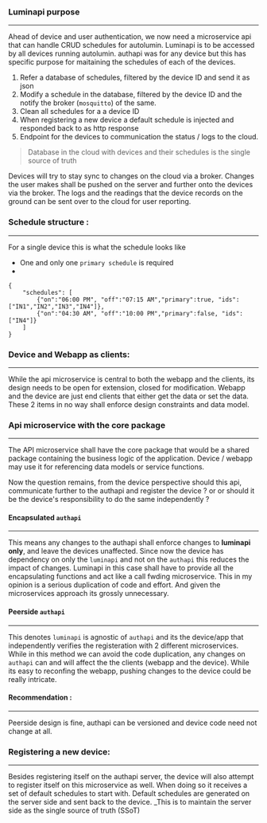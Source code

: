 ### Luminapi purpose
-------
Ahead of device and user authentication, we now need a microservice api that can handle CRUD schedules for autolumin. Luminapi is to be accessed by all devices running autolumin. authapi was for any device but this has specific purpose for maitaining the schedules of each of the devices.

1. Refer a database of schedules, filtered by the device ID and send it as json 
2. Modify a schedule in the database, filtered by the device ID and the notify the broker (`mosquitto`) of the same.
3. Clean all schedules for a a device ID
4. When registering a new device a default schedule is injected and responded back to as http response 
5. Endpoint for the devices to communication the status / logs to the cloud.

> Database in the cloud with devices and their schedules is the single source of truth 

Devices will try to stay sync to changes on the cloud via a broker. Changes the user makes shall be pushed on the server and further onto the devices via the broker. The logs and the readings that the device records on the ground can be sent over to the cloud for user reporting.

### Schedule structure :
----------

For a single device this is what the schedule looks like
 - One and only one `primary schedule` is required
 - 
```
{
    "schedules": [
        {"on":"06:00 PM", "off":"07:15 AM","primary":true, "ids":["IN1","IN2","IN3","IN4"]},
        {"on":"04:30 AM", "off":"10:00 PM","primary":false, "ids":["IN4"]}
    ]
}
```

### Device and Webapp as clients:
--------

While the api microservice is central to both the webapp and the clients, its design needs to be open for extension, closed for modification. Webapp and the device are just end clients that either get the data or set the data. These 2 items in no way shall enforce design constraints and data model.

### Api microservice with the core package
--------

The API microservice shall have the core package that would be a shared package containing the business logic of the application. Device / webapp may use it for referencing data models or service functions.


Now the question remains, from the device perspective should this api, communicate further to the authapi and register the device ? or or should it be the device's responsibility to do the same independently ?

#### Encapsulated `authapi` 
------
This means any changes to the authapi shall enforce changes to __luminapi only__, and leave the devices unaffected. Since now the device has dependency on only the `luminapi` and not on the `authapi` this reduces the impact of changes. Luminapi in this case shall have to provide all the encapsulating functions and act like a call fwding microservice. This in my opinion is a serious duplication of code and effort. And given the microservices approach its grossly unnecessary.

#### Peerside `authapi` 
------

This denotes `luminapi` is agnostic of `authapi` and its the device/app that independently verifies the registeration with 2 different microservices. While in this method we can avoid the code duplication, any changes on `authapi` can and will affect the the clients (webapp and the device). While its easy to reconfing the webapp, pushing changes to the device could be really intricate. 

#### Recommendation :
-------

Peerside design is fine, authapi can be versioned and device code need not change at all. 


### Registering a new device:
--------
Besides registering itself on the authapi server, the device will also attempt to register itself on this microservice as well. When doing so it receives a set of default schedules to start with. Default schedules are generated on the server side and sent back to the device. _This is to maintain the server side as the single source of truth (SSoT)


 



